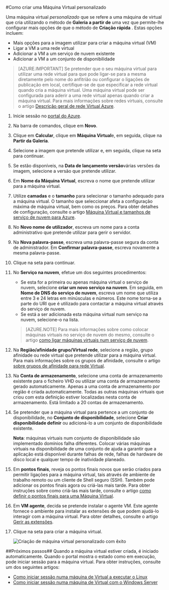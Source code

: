 #<a name="how-to-create-a-custom-virtual-machine"></a>Como criar uma Máquina Virtual personalizado

Uma máquina virtual *personalizado* que se refere a uma máquina de virtual que cria utilizando o método de **Galeria a partir de** uma vez que permite-lhe configurar mais opções de que o método de **Criação rápida** . Estas opções incluem:

- Mais opções para a imagem utilizar para criar a máquina virtual (VM)
- Ligar a VM a uma rede virtual
- Adicionar a VM a um serviço de nuvem existente
- Adicionar a VM a um conjunto de disponibilidade

> [AZURE.IMPORTANT] Se pretender que o seu máquina virtual para utilizar uma rede virtual para que pode ligar-se para a mesma diretamente pelo nome do anfitrião ou configurar o ligações de publicação em local, certifique-se de que especificar a rede virtual quando cria a máquina virtual. Uma máquina virtual pode ser configurada para aderir a uma rede virtual apenas quando criar a máquina virtual. Para mais informações sobre redes virtuais, consulte o artigo [Descrição geral de rede Virtual Azure](http://go.microsoft.com/fwlink/p/?LinkID=294063).

1. Inicie sessão no [portal do Azure](http://manage.windowsazure.com).

2. Na barra de comandos, clique em **Novo**.

3. Clique em **Calcular**, clique em **Máquina Virtual**e, em seguida, clique na **Partir da Galeria**.

4. Selecione a imagem que pretende utilizar e, em seguida, clique na seta para continuar.

5. Se estão disponíveis, na **Data de lançamento versão**várias versões da imagem, selecione a versão que pretende utilizar.

6. Em **Nome da Máquina Virtual**, escreva o nome que pretende utilizar para a máquina virtual.

7. Utilize **camadas** e o **tamanho** para selecionar o tamanho adequado para a máquina virtual. O tamanho que seleccionar afeta a configuração máxima de máquina virtual, bem como os preços. Para obter detalhes de configuração, consulte o artigo [Máquina Virtual e tamanhos de serviço de nuvem para Azure](http://go.microsoft.com/fwlink/p/?LinkID=389844).

8. No **Novo nome de utilizador**, escreva um nome para a conta administrativo que pretende utilizar para gerir o servidor.

9. Na **Nova palavra-passe**, escreva uma palavra-passe segura da conta de administrador. Em **Confirmar palavra-passe**, escreva novamente a mesma palavra-passe.

10. Clique na seta para continuar.

11. No **Serviço na nuvem**, efetue um dos seguintes procedimentos:

    - Se esta for a primeira ou apenas máquina virtual o serviço de nuvem, selecione **criar um novo serviço na nuvem**. Em seguida, em **Nome de DNS do serviço de nuvem**, escreva um nome que utiliza entre 3 e 24 letras em minúsculas e números. Este nome torna-se a parte do URI que é utilizado para contactar a máquina virtual através do serviço de nuvem.
    - Se está a ser adicionada esta máquina virtual num serviço na nuvem, selecione-o na lista.

    > [AZURE.NOTE] Para mais informações sobre como colocar máquinas virtuais no serviço de nuvem do mesmo, consulte o artigo [como ligar máquinas virtuais num serviço de nuvem](https://azure.microsoft.com/manage/windows/how-to-guides/connect-to-a-cloud-service/).

12. Na **Região/afinidade grupo/Virtual rede**, selecione a região, grupo afinidade ou rede virtual que pretende utilizar para a máquina virtual. Para mais informações sobre os grupos de afinidade, consulte o artigo [sobre grupos de afinidade para rede Virtual](../virtual-network/virtual-networks-migrate-to-regional-vnet.md).

13. Na **Conta de armazenamento**, selecione uma conta de armazenamento existente para o ficheiro VHD ou utilizar uma conta de armazenamento gerado automaticamente. Apenas a uma conta de armazenamento por região é criada automaticamente. Todas as outras máquinas virtuais que criou com esta definição estiver localizadas nesta conta de armazenamento. Está limitado a 20 contas de armazenamento.

14. Se pretender que a máquina virtual para pertence a um conjunto de disponibilidade, no **Conjunto de disponibilidade**, selecione **Criar disponibilidade definir** ou adicioná-lo a um conjunto de disponibilidade existente.

    **Nota**: máquinas virtuais num conjunto de disponibilidade são implementado domínios falha diferentes. Colocar várias máquinas virtuais na disponibilidade de uma conjunto de ajuda a garantir que a aplicação está disponível durante falhas de rede, falhas de hardware de disco local e qualquer tempo de inatividade planeado.

15.  Em **pontos finais**, reveja os pontos finais novos que serão criados para permitir ligações para a máquina virtual, tais através de ambiente de trabalho remoto ou um cliente de Shell seguro (SSH). Também pode adicionar os pontos finais agora ou criá-las mais tarde. Para obter instruções sobre como criá-las mais tarde, consulte o artigo [como definir o pontos finais para uma Máquina Virtual](../articles/virtual-machines/virtual-machines-windows-classic-setup-endpoints.md).

16.  Em **VM agente**, decida se pretende instalar o agente VM. Este agente fornece o ambiente para instalar as extensões de que podem ajudá-lo interagir com a máquina virtual. Para obter detalhes, consulte o artigo [Gerir as extensões](http://go.microsoft.com/FWLink/p/?LinkID=390493).

17. Clique na seta para criar a máquina virtual.

    ![Criação de máquina virtual personalizado com êxito](./media/howto-custom-create-vm/VMSuccessWindows.png)

##<a name="next-steps"></a>Próximos passos##
Quando a máquina virtual estiver criada, é iniciado automaticamente. Quando o portal mostra o estado como em execução, pode iniciar sessão para a máquina virtual. Para obter instruções, consulte um dos seguintes artigos:

- [Como iniciar sessão numa máquina de Virtual a executar o Linux](../articles/virtual-machines/virtual-machines-linux-mac-create-ssh-keys.md)
- [Como iniciar sessão numa máquina de Virtual com o Windows Server](../articles/virtual-machines/virtual-machines-windows-classic-connect-logon.md)

